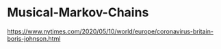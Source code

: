 # Musical-Markov-Chains
https://www.nytimes.com/2020/05/10/world/europe/coronavirus-britain-boris-johnson.html
